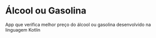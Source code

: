 # Álcool ou Gasolina

App que verifica melhor preço do álcool ou gasolina desenvolvido na linguagem Kotlin
